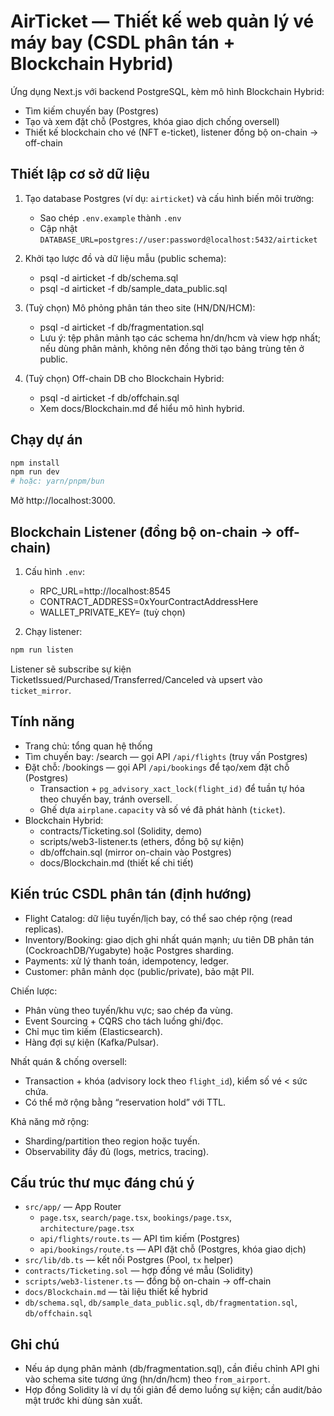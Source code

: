 # AirTicket — Thiết kế web quản lý vé máy bay (CSDL phân tán + Blockchain Hybrid)

Ứng dụng Next.js với backend PostgreSQL, kèm mô hình Blockchain Hybrid:
- Tìm kiếm chuyến bay (Postgres)
- Tạo và xem đặt chỗ (Postgres, khóa giao dịch chống oversell)
- Thiết kế blockchain cho vé (NFT e-ticket), listener đồng bộ on-chain → off-chain

## Thiết lập cơ sở dữ liệu

1) Tạo database Postgres (ví dụ: `airticket`) và cấu hình biến môi trường:
   - Sao chép `.env.example` thành `.env`
   - Cập nhật `DATABASE_URL=postgres://user:password@localhost:5432/airticket`

2) Khởi tạo lược đồ và dữ liệu mẫu (public schema):
   - psql -d airticket -f db/schema.sql
   - psql -d airticket -f db/sample_data_public.sql

3) (Tuỳ chọn) Mô phỏng phân tán theo site (HN/DN/HCM):
   - psql -d airticket -f db/fragmentation.sql
   - Lưu ý: tệp phân mảnh tạo các schema hn/dn/hcm và view hợp nhất; nếu dùng phân mảnh, không nên đồng thời tạo bảng trùng tên ở public.

4) (Tuỳ chọn) Off-chain DB cho Blockchain Hybrid:
   - psql -d airticket -f db/offchain.sql
   - Xem docs/Blockchain.md để hiểu mô hình hybrid.

## Chạy dự án

```bash
npm install
npm run dev
# hoặc: yarn/pnpm/bun
```

Mở http://localhost:3000.

## Blockchain Listener (đồng bộ on-chain → off-chain)

1) Cấu hình `.env`:
   - RPC_URL=http://localhost:8545
   - CONTRACT_ADDRESS=0xYourContractAddressHere
   - WALLET_PRIVATE_KEY= (tuỳ chọn)

2) Chạy listener:
```bash
npm run listen
```
Listener sẽ subscribe sự kiện TicketIssued/Purchased/Transferred/Canceled và upsert vào `ticket_mirror`.

## Tính năng

- Trang chủ: tổng quan hệ thống
- Tìm chuyến bay: /search — gọi API `/api/flights` (truy vấn Postgres)
- Đặt chỗ: /bookings — gọi API `/api/bookings` để tạo/xem đặt chỗ (Postgres)
  - Transaction + `pg_advisory_xact_lock(flight_id)` để tuần tự hóa theo chuyến bay, tránh oversell.
  - Ghế dựa `airplane.capacity` và số vé đã phát hành (`ticket`).
- Blockchain Hybrid:
  - contracts/Ticketing.sol (Solidity, demo)
  - scripts/web3-listener.ts (ethers, đồng bộ sự kiện)
  - db/offchain.sql (mirror on-chain vào Postgres)
  - docs/Blockchain.md (thiết kế chi tiết)

## Kiến trúc CSDL phân tán (định hướng)

- Flight Catalog: dữ liệu tuyến/lịch bay, có thể sao chép rộng (read replicas).
- Inventory/Booking: giao dịch ghi nhất quán mạnh; ưu tiên DB phân tán (CockroachDB/Yugabyte) hoặc Postgres sharding.
- Payments: xử lý thanh toán, idempotency, ledger.
- Customer: phân mảnh dọc (public/private), bảo mật PII.

Chiến lược:
- Phân vùng theo tuyến/khu vực; sao chép đa vùng.
- Event Sourcing + CQRS cho tách luồng ghi/đọc.
- Chỉ mục tìm kiếm (Elasticsearch).
- Hàng đợi sự kiện (Kafka/Pulsar).

Nhất quán & chống oversell:
- Transaction + khóa (advisory lock theo `flight_id`), kiểm số vé < sức chứa.
- Có thể mở rộng bằng “reservation hold” với TTL.

Khả năng mở rộng:
- Sharding/partition theo region hoặc tuyến.
- Observability đầy đủ (logs, metrics, tracing).

## Cấu trúc thư mục đáng chú ý

- `src/app/` — App Router
  - `page.tsx`, `search/page.tsx`, `bookings/page.tsx`, `architecture/page.tsx`
  - `api/flights/route.ts` — API tìm kiếm (Postgres)
  - `api/bookings/route.ts` — API đặt chỗ (Postgres, khóa giao dịch)
- `src/lib/db.ts` — kết nối Postgres (Pool, `tx` helper)
- `contracts/Ticketing.sol` — hợp đồng vé mẫu (Solidity)
- `scripts/web3-listener.ts` — đồng bộ on-chain → off-chain
- `docs/Blockchain.md` — tài liệu thiết kế hybrid
- `db/schema.sql`, `db/sample_data_public.sql`, `db/fragmentation.sql`, `db/offchain.sql`

## Ghi chú

- Nếu áp dụng phân mảnh (db/fragmentation.sql), cần điều chỉnh API ghi vào schema site tương ứng (hn/dn/hcm) theo `from_airport`.
- Hợp đồng Solidity là ví dụ tối giản để demo luồng sự kiện; cần audit/bảo mật trước khi dùng sản xuất.

